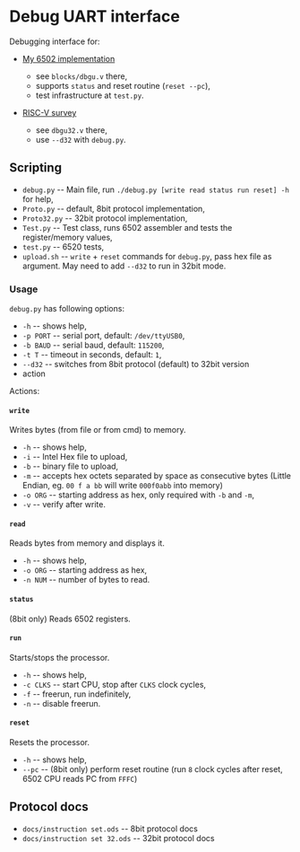 # Debug UART interface
Debugging interface for:
- [My 6502 implementation](https://github.com/MrJake222/6502_verilog)
  - see `blocks/dbgu.v` there,
  - supports `status` and reset routine (`reset --pc`),
  - test infrastructure at `test.py`.
 
- [RISC-V survey](https://github.com/MrJake222/riscv-ice40/tree/master)
  - see `dbgu32.v` there,
  - use `--d32` with `debug.py`.



## Scripting
- `debug.py` -- Main file, run `./debug.py [write read status run reset] -h` for help,
- `Proto.py` -- default, 8bit protocol implementation,
- `Proto32.py` -- 32bit protocol implementation,
- `Test.py` -- Test class, runs 6502 assembler and tests the register/memory values,
- `test.py` -- 6520 tests,
- `upload.sh` -- `write` + `reset` commands for `debug.py`, pass hex file as argument. May need to add `--d32` to run in 32bit mode.

### Usage
`debug.py` has following options:
- `-h` -- shows help,
- `-p PORT` -- serial port, default: `/dev/ttyUSB0`,
- `-b BAUD` -- serial baud, default: `115200`,
- `-t T` -- timeout in seconds, default: `1`,
- `--d32` -- switches from 8bit protocol (default) to 32bit version
- action

Actions:

#### `write`
Writes bytes (from file or from cmd) to memory.
- `-h` -- shows help,
- `-i` -- Intel Hex file to upload,
- `-b` -- binary file to upload,
- `-m` -- accepts hex octets separated by space as consecutive bytes (Little Endian, eg. `00 f a bb` will write `000f0abb` into memory)
- `-o ORG` -- starting address as hex, only required with `-b` and `-m`,
- `-v` -- verify after write.

#### `read`
Reads bytes from memory and displays it.
- `-h` -- shows help,
- `-o ORG` -- starting address as hex,
- `-n NUM` -- number of bytes to read.

#### `status`
(8bit only) Reads 6502 registers.

#### `run`
Starts/stops the processor.
- `-h` -- shows help,
- `-c CLKS` -- start CPU, stop after `CLKS` clock cycles,
- `-f` -- freerun, run indefinitely,
- `-n` -- disable freerun.

#### `reset`
Resets the processor.
- `-h` -- shows help,
- `--pc` -- (8bit only) perform reset routine (run `8` clock cycles after reset, 6502 CPU reads PC from `FFFC`)

## Protocol docs
- `docs/instruction set.ods` -- 8bit protocol docs
- `docs/instruction set 32.ods` -- 32bit protocol docs
